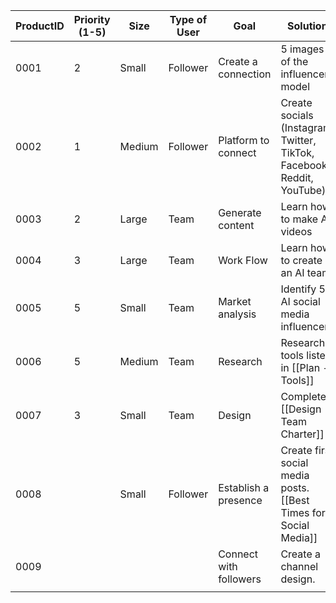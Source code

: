 
| ProductID | Priority (1-5) | Size   | Type of User | Goal                   | Solution                                                               | Completed [ x ] |
| --------- | -------------- | ------ | ------------ | ---------------------- | ---------------------------------------------------------------------- | :-------------: |
| 0001      | 2              | Small  | Follower     | Create a connection    | 5 images of the influencer model                                       |                 |
| 0002      | 1              | Medium | Follower     | Platform  to connect   | Create socials (Instagram, Twitter, TikTok, Facebook, Reddit, YouTube) |                 |
| 0003      | 2              | Large  | Team         | Generate content       | Learn how to make AI videos                                            |                 |
| 0004      | 3              | Large  | Team         | Work Flow              | Learn how to create an AI team                                         |                 |
| 0005      | 5              | Small  | Team         | Market analysis        | Identify 5 AI social media influencers                                 |                 |
| 0006      | 5              | Medium | Team         | Research               | Research tools listed in [[Plan - Tools]]                              |                 |
| 0007      | 3              | Small  | Team         | Design                 | Complete [[Design - Team Charter]]                                     |                 |
| 0008      |                | Small  | Follower     | Establish a presence   | Create first social media posts. [[Best Times for Social Media]]                 |                 |
| 0009      |                |        |              | Connect with followers | Create a channel design.                                               |                 |
|           |                |        |              |                        |                                                                        |                 |
